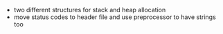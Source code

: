 * two different structures for stack and heap allocation
* move status codes to header file and use preprocessor to have strings too
